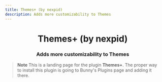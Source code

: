 ```yaml
---
title: Themes+ (by nexpid)
description: Adds more customizability to Themes
---
```


<!--
  * This file was autogenerated
  * If you want to change anything, do so in the build.mjs script
  * https://github.com/nexpid/BunnyPlugins/edit/dev/scripts/build.mjs
-->

<div align="center">
    <h1>Themes+ (by nexpid)</h1>
    <h3>Adds more customizability to Themes</h3>
</div>

> **Note**
> This is a landing page for the plugin **Themes+**. The proper way to install this plugin is going to Bunny's Plugins page and adding it there.
